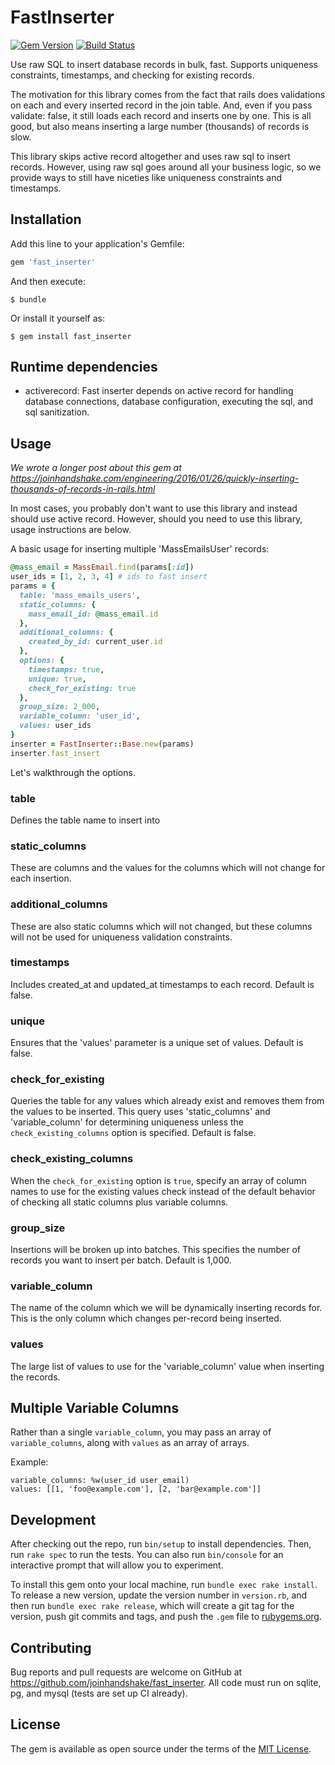# FastInserter

[![Gem Version](https://badge.fury.io/rb/fast_inserter.svg)](https://badge.fury.io/rb/fast_inserter)
[![Build Status](https://travis-ci.org/joinhandshake/fast_inserter.svg?branch=master)](https://travis-ci.org/joinhandshake/fast_inserter)

Use raw SQL to insert database records in bulk, fast. Supports uniqueness constraints, timestamps, and checking for existing records.

The motivation for this library comes from the fact that rails does validations on each and every inserted record in the join table. And, even if you pass validate: false, it still loads each record and inserts one by one. This is all good, but also means inserting a large number (thousands) of records is slow.

This library skips active record altogether and uses raw sql to insert records. However, using raw sql goes around all your business logic, so we provide ways to still have niceties like uniqueness constraints and timestamps.

## Installation

Add this line to your application's Gemfile:

```ruby
gem 'fast_inserter'
```

And then execute:

    $ bundle

Or install it yourself as:

    $ gem install fast_inserter

## Runtime dependencies

* activerecord: Fast inserter depends on active record for handling database connections, database configuration, executing the sql, and sql sanitization.

## Usage

*We wrote a longer post about this gem at https://joinhandshake.com/engineering/2016/01/26/quickly-inserting-thousands-of-records-in-rails.html*

In most cases, you probably don't want to use this library and instead should use active record. However, should you need to use this library, usage instructions are below.

A basic usage for inserting multiple 'MassEmailsUser' records:

```ruby
@mass_email = MassEmail.find(params[:id])
user_ids = [1, 2, 3, 4] # ids to fast insert
params = {
  table: 'mass_emails_users',
  static_columns: {
    mass_email_id: @mass_email.id
  },
  additional_columns: {
    created_by_id: current_user.id
  },
  options: {
    timestamps: true,
    unique: true,
    check_for_existing: true
  },
  group_size: 2_000,
  variable_column: 'user_id',
  values: user_ids
}
inserter = FastInserter::Base.new(params)
inserter.fast_insert
```

Let's walkthrough the options.

### table

Defines the table name to insert into

### static_columns

These are columns and the values for the columns which will not change for each insertion.

### additional_columns

These are also static columns which will not changed, but these columns will not be used for uniqueness validation constraints.

### timestamps

Includes created_at and updated_at timestamps to each record. Default is false.

### unique

Ensures that the 'values' parameter is a unique set of values. Default is false.

### check_for_existing

Queries the table for any values which already exist and removes them from the values to be inserted. This query uses 'static_columns' and 'variable_column' for determining uniqueness unless the `check_existing_columns` option is specified. Default is false.

### check_existing_columns

When the `check_for_existing` option is `true`, specify an array of column names to use for the existing values check instead of the
default behavior of checking all static columns plus variable columns.

### group_size

Insertions will be broken up into batches. This specifies the number of records you want to insert per batch. Default is 1,000.

### variable_column

The name of the column which we will be dynamically inserting records for. This is the only column which changes per-record being inserted.

### values

The large list of values to use for the 'variable_column' value when inserting the records.

## Multiple Variable Columns
Rather than a single `variable_column`, you may pass an array of `variable_columns`, along with `values` as an array of arrays.

Example:
```
variable_columns: %w(user_id user_email)
values: [[1, 'foo@example.com'], [2, 'bar@example.com']]
```

## Development

After checking out the repo, run `bin/setup` to install dependencies. Then, run `rake spec` to run the tests. You can also run `bin/console` for an interactive prompt that will allow you to experiment.

To install this gem onto your local machine, run `bundle exec rake install`. To release a new version, update the version number in `version.rb`, and then run `bundle exec rake release`, which will create a git tag for the version, push git commits and tags, and push the `.gem` file to [rubygems.org](https://rubygems.org).

## Contributing

Bug reports and pull requests are welcome on GitHub at https://github.com/joinhandshake/fast_inserter. All code must run on sqlite, pg, and mysql (tests are set up CI already).


## License

The gem is available as open source under the terms of the [MIT License](http://opensource.org/licenses/MIT).
